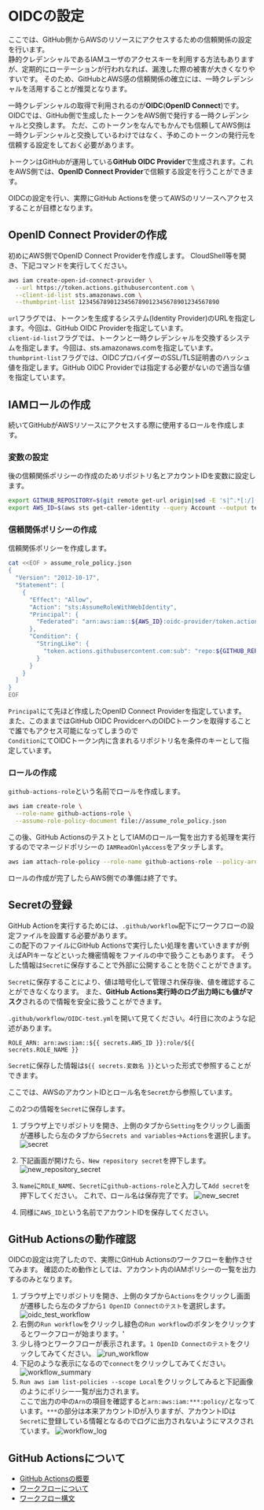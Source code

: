 # OIDCの設定

ここでは、GitHub側からAWSのリソースにアクセスするための信頼関係の設定を行います。  
静的クレデンシャルであるIAMユーザのアクセスキーを利用する方法もありますが、定期的にローテーションが行われなれば、漏洩した際の被害が大きくなりやすいです。
そのため、GitHubとAWS感の信頼関係の確立には、一時クレデンシャルを活用することが推奨となります。

一時クレデンシャルの取得で利用されるのが**OIDC**(**OpenID Connect**)です。  
OIDCでは、GitHub側で生成したトークンをAWS側で発行する一時クレデンシャルと交換します。
ただ、このトークンをなんでもかんでも信頼してAWS側は一時クレデンシャルと交換しているわけではなく、予めこのトークンの発行元を信頼する設定をしておく必要があります。

トークンはGitHubが運用している**GitHub OIDC Provider**で生成されます。これをAWS側では、**OpenID Connect Provider**で信頼する設定を行うことができます。

OIDCの設定を行い、実際にGitHub Actionsを使ってAWSのリソースへアクセスすることが目標となります。  

## OpenID Connect Providerの作成

初めにAWS側でOpenID Connect Providerを作成します。
CloudShell等を開き、下記コマンドを実行してください。

```bash
aws iam create-open-id-connect-provider \
  --url https://token.actions.githubusercontent.com \
  --client-id-list sts.amazonaws.com \
  --thumbprint-list 1234567890123456789012345678901234567890
```

`url`フラグでは、トークンを生成するシステム(Identity Provider)のURLを指定します。今回は、GitHub OIDC Providerを指定しています。  
`client-id-list`フラグでは、トークンと一時クレデンシャルを交換するシステムを指定します。今回は、sts.amazonaws.comを指定しています。  
`thumbprint-list`フラグでは、OIDCプロバイダーのSSL/TLS証明書のハッシュ値を指定します。GitHub OIDC Providerでは指定する必要がないので適当な値を指定しています。

## IAMロールの作成

続いてGitHubがAWSリソースにアクセスする際に使用するロールを作成します。

### 変数の設定

後の信頼関係ポリシーの作成のためリポジトリ名とアカウントIDを変数に設定します。  

```bash
export GITHUB_REPOSITORY=$(git remote get-url origin|sed -E 's|^.*[:/]([^/]+/[^/]+)\.git$|\1|')
export AWS_ID=$(aws sts get-caller-identity --query Account --output text)
```

### 信頼関係ポリシーの作成

信頼関係ポリシーを作成します。  

```bash
cat <<EOF > assume_role_policy.json
{
  "Version": "2012-10-17",
  "Statement": [
    {
      "Effect": "Allow",
      "Action": "sts:AssumeRoleWithWebIdentity",
      "Principal": {
        "Federated": "arn:aws:iam::${AWS_ID}:oidc-provider/token.actions.githubusercontent.com"
      },
      "Condition": {
        "StringLike": {
          "token.actions.githubusercontent.com:sub": "repo:${GITHUB_REPOSITORY}:*"
        }
      }
    }
  ]
}
EOF
```

`Principal`にて先ほど作成したOpenID Connect Providerを指定しています。  
また、このままではGitHub OIDC ProvidcerへのOIDCトークンを取得することで誰でもアクセス可能になってしまうので  
 `Condition`にてOIDCトークン内に含まれるリポジトリ名を条件のキーとして指定しています。

### ロールの作成

`github-actions-role`という名前でロールを作成します。  

```bash
aws iam create-role \
  --role-name github-actions-role \
  --assume-role-policy-document file://assume_role_policy.json
```

この後、GitHub ActionsのテストとしてIAMのロール一覧を出力する処理を実行するのでマネージドポリシーの `IAMReadOnlyAccess`をアタッチします。

```bash
aws iam attach-role-policy --role-name github-actions-role --policy-arn arn:aws:iam::aws:policy/IAMReadOnlyAccess
```

ロールの作成が完了したらAWS側での準備は終了です。

## Secretの登録

GitHub Actionを実行するためには、`.github/workflow`配下にワークフローの設定ファイルを設置する必要があります。  
この配下のファイルにGitHub Actionsで実行したい処理を書いていきますが例えばAPIキーなどといった機密情報をファイルの中で扱うこともあります。
そうした情報は`Secret`に保存することで外部に公開することを防ぐことができます。  

`Secret`に保存することにより、値は暗号化して管理され保存後、値を確認することができなくなります。
また、**GitHub Actions実行時のログ出力時にも値がマスク**されるので情報を安全に扱うことができます。

`.github/workflow/OIDC-test.yml`を開いて見てください。4行目に次のような記述があります。

```text
ROLE_ARN: arn:aws:iam::${{ secrets.AWS_ID }}:role/${{ secrets.ROLE_NAME }}
```

`Secret`に保存した情報は`${{ secrets.変数名 }}`といった形式で参照することができます。

ここでは、AWSのアカウントIDとロール名を`Secret`から参照しています。  

この2つの情報を`Secret`に保存します。

1. ブラウザ上でリポジトリを開き、上側のタブから`Setting`をクリックし画面が遷移したら左のタブから`Secrets and variables`→`Actions`を選択します。
![secret](./img/secret.png)

2. 下記画面が開けたら、`New repository secret`を押下します。
![new_repository_secret](./img/new_repository_secret.png)

3. `Name`に`ROLE_NAME`、`Secret`に`github-actions-role`と入力して`Add secret`を押下してください。
これで、ロール名は保存完了です。
![new_secret](./img/new_secret.png)

4. 同様に`AWS_ID`という名前でアカウントIDを保存してください。

## GitHub Actionsの動作確認

OIDCの設定は完了したので、実際にGitHub Actionsのワークフローを動作させてみます。
確認のため動作としては、アカウント内のIAMポリシーの一覧を出力するのみとなります。

1. ブラウザ上でリポジトリを開き、上側のタブから`Actions`をクリックし画面が遷移したら左のタブから`1 OpenID Connectのテスト`を選択します。
![oidc_test_workflow](./img/oidc_test_workflow.png)
2. 右側の`Run workflow`をクリックし緑色の`Run workflow`のボタンをクリックするとワークフローが始まります。'
3. 少し待つとワークフローが表示されます。`1 OpenID Connectのテスト`をクリックしてみてください。
![run_workflow](./img/run_workflow.png)
4. 下記のような表示になるので`connect`をクリックしてみてください。
![workflow_summary](./img/workflow_summary.png)
5. `Run aws iam list-policies --scope Local`をクリックしてみると下記画像のようにポリシー一覧が出力されます。  
ここで出力の中の`Arn`の項目を確認すると`arn:aws:iam:***:policy/`となっています。`***`の部分は本来アカウントIDが入りますが、アカウントIDは`Secret`に登録している情報となるのでログに出力されないようにマスクされています。
![workflow_log](./img/workflow_log.png)

## GitHub Actionsについて

- [GitHub Actionsの概要](https://docs.github.com/ja/actions/about-github-actions/understanding-github-actions)
- [ワークフローについて](https://docs.github.com/ja/actions/writing-workflows/about-workflows)
- [ワークフロー構文](https://docs.github.com/ja/actions/writing-workflows/workflow-syntax-for-github-actions)
